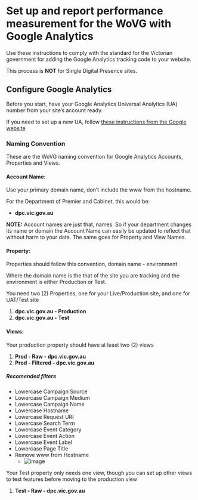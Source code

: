 # Set up and report performance measurement for the WoVG with Google Analytics
Use these instructions to comply with the standard for the Victorian government for adding the Google Analytics tracking code to your website.

This process is **NOT** for Single Digital Presence sites.

## Configure Google Analytics
Before you start, have your Google Analytics Universal Analytics (UA) number from your site’s account ready.

If you need to set up a new UA, follow [these instructions from the Google website](https://support.google.com/analytics/answer/1042508?hl=en)

### Naming Convention
These are the WoVG naming convention for Google Analytics Accounts, Properties and Views.

#### Account Name:
Use your primary domain name, don’t include the www from the hostname.

For the Department of Premier and Cabinet, this would be:
* **dpc.vic.gov.au**

**NOTE:** Account names are just that, names. So if your department changes its name or domain the Account Name can easily be updated to reflect that without harm to your data. The same goes for Property and View Names.

#### Property:
Properties should follow this convention, domain name - environment 

Where the domain name is the that of the site you are tracking and the environment is either Production or Test.

You need two (2) Properties, one for your Live/Production site, and one for UAT/Test site
1. **dpc.vic.gov.au - Production**
2. **dpc.vic.gov.au - Test**

#### Views:
Your production property should have at least two (2) views

1. **Prod - Raw - dpc.vic.gov.au**
2. **Prod - Filtered - dpc.vic.gov.au**

##### Recomended filters
* Lowercase Campaign Source
* Lowercase Campaign Medium
* Lowercase Campaign Name
* Lowercase Hostname
* Lowercase Request URI
* Lowercase Search Term
* Lowercase Event Category
* Lowercase Event Action
* Lowercase Event Label
* Lowercase Page Title
* Remove www from Hostname
  * ![image](https://user-images.githubusercontent.com/32256920/116497240-37fbe200-a8ea-11eb-88d5-83258603e2be.png)

Your Test property only needs one view, though you can set up other views to test features before moving to the production view
1. **Test - Raw - dpc.vic.gov.au**
